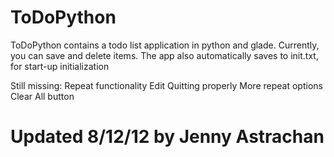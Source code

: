 ToDoPython
========
ToDoPython contains a todo list application in python and glade. 
Currently, you can save and delete items. The app also automatically 
saves to init.txt, for start-up initialization

Still missing:
Repeat functionality
Edit
Quitting properly
More repeat options
Clear All button

Updated 8/12/12 by Jenny Astrachan 
========
